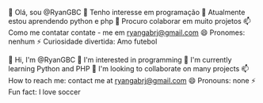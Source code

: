 👋 Olá, sou @RyanGBC
👀 Tenho interesse em programação
🌱 Atualmente estou aprendendo python e php
💞️ Procuro colaborar em muito projetos
📫 Como me contatar contate - me em ryangabrj@gmail.com
😄 Pronomes: nenhum
⚡ Curiosidade divertida: Amo futebol

👋 Hi, I'm @RyanGBC
👀 I'm interested in programming
🌱 I'm currently learning Python and PHP
💞️ I'm looking to collaborate on many projects
📫 How to reach me: contact me at ryangabrj@gmail.com
😄 Pronouns: none
⚡ Fun fact: I love soccer

<!---
RyanGBC/RyanGBC is a ✨ special ✨ repository because its `README.md` (this file) appears on your GitHub profile.
You can click the Preview link to take a look at your changes.
--->
